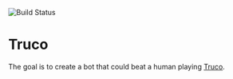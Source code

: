 ![Build Status](https://github.com/josegalarza/truco/workflows/pytest/badge.svg)

# Truco

The goal is to create a bot that could beat a human playing [Truco](https://en.wikipedia.org/wiki/Truco).
